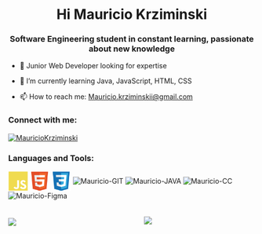 <h1 align="center">Hi Mauricio Krziminski</h1>
<h3 align="center">Software Engineering student in constant learning, passionate about new knowledge</h3>

- 🔭 Junior Web Developer looking for expertise

- 🌱 I’m currently learning Java, JavaScript, HTML, CSS

- 📫 How to reach me: Mauricio.krziminskii@gmail.com

<h3 align="left">Connect with me:</h3>
<p align="left">
<a href="https://www.linkedin.com/in/Mauricio-krziminski/" target="blank"> <img align="center" src="https://raw.githubusercontent.com/rahuldkjain/github-profile-readme-generator/master/src/images/icons/Social/linked-in-alt.svg" alt="MauricioKrziminski" height="30" width="40" /></a>
</p>

<h3 align="left">Languages and Tools:</h3>
<div style="display: inline_block">
  <img align="center" alt="Mauricio-Js" height="40" width="40" src="https://raw.githubusercontent.com/devicons/devicon/master/icons/javascript/javascript-plain.svg">
  <img align="center" alt="Mauricio-HTML" height="40" width="40" src="https://raw.githubusercontent.com/devicons/devicon/master/icons/html5/html5-original.svg">
  <img align="center" alt="Mauricio-CSS" height="40" width="40" src="https://raw.githubusercontent.com/devicons/devicon/master/icons/css3/css3-original.svg">
  <img align="center" alt="Mauricio-GIT" height="40" width="40" src="https://cdn.jsdelivr.net/gh/devicons/devicon/icons/git/git-original.svg">
  <img align="center" alt="Mauricio-JAVA" height="40" width="40" src="https://cdn.jsdelivr.net/gh/devicons/devicon/icons/java/java-plain.svg">
  <img align="center" alt="Mauricio-CC" height="40" width="40" src="https://cdn.jsdelivr.net/gh/devicons/devicon/icons/photoshop/photoshop-plain.svg" />
  <img align="center" alt="Mauricio-Figma" height="40" width="40" src="https://cdn.jsdelivr.net/gh/devicons/devicon/icons/figma/figma-original.svg" />
</div>
<br>

<div></br>
  <img align="center" width="50%" src="https://github-readme-stats.vercel.app/api?username=MauricioKrziminski&show_icons=true&theme=tokyonight&include_all_commits=true&count_private=true" />
  <img align="right" width="45%" src="https://github-readme-stats.vercel.app/api/top-langs/?username=MauricioKrziminski&layout=compact&langs_count=16&theme=tokyonight" />
</div>
